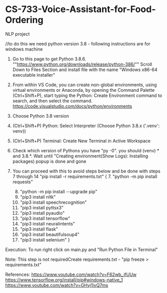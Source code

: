 # CS-733-Voice-Assistant-for-Food-Ordering
NLP project

//to do this we need python version 3.8 - following instructions are for windows machine
1. Go to this page to get Python 3.8.6. ""https://www.python.org/downloads/release/python-386/""
Scroll Down to Files Section and install file with the name "Windows x86-64 executable installer" 
2. From within VS Code, you can create non-global environments, using virtual environments or Anaconda, by opening the Command Palette (Ctrl+Shift+P), start typing the Python: Create Environment command to search, and then select the command.
https://code.visualstudio.com/docs/python/environments
3. Choose Python 3.8 version
4. (Ctrl+Shift+P) Python: Select Interpreter (Choose Python 3.8.x ('.venv': venv))
5. (Ctrl+Shift+P) Terminal: Create New Terminal in Active Workspace
6. Check which version of Pythons you have "py -0". you should (venv) * and 3.8.*. Wait until "Creating environment(Show Logs): Installing packages) popup is done and gone
7. You can proceed with this to avoid steps below and be done with steps 7 through 14 "pip install -r requirements.txt"
{
    7. "python -m pip install requests"
    
    8. "python -m pip install --upgrade pip"
    9. "pip3 install nltk"
    10. "pip3 install speechrecognition"
    11. "pip3 install pyttsx3"
    12. "pip3 install pyaudio"
    13. "pip3 install tensorflow"
    14. "pip3 install neuralintents"
    15. "pip3 install flask"
    16. "pip3 install beautifulsoup4"
    17. "pip3 install selenium"
}

Execution:
To run right click on main.py and "Run Python File in Terminal"

Note: This step is not requiredCreate requirements.txt - "pip freeze > requirements.txt"

References:
https://www.youtube.com/watch?v=F62wb_jfUUw
https://www.tensorflow.org/install/pip#windows-native_1
https://www.youtube.com/watch?v=GHvj1ivQ7ms